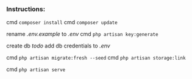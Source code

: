 ### Instructions:

cmd `composer install`
cmd `composer update`

rename *.env.example* to *.env*
cmd `php artisan key:generate`

create db *todo*
add db credentials to *.env*

cmd `php artisan migrate:fresh --seed`
cmd `php artisan storage:link`

cmd `php artisan serve`
